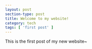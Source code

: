 ```yaml
---
layout: post
section-type: post
title: Welcome to my website!
category: tech
tags: [ 'first post' ]
---
```


This is the first post of my new website~
